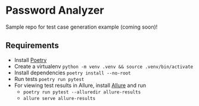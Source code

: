 # Password Analyzer

Sample repo for test case generation example (coming soon)!

## Requirements

- Install [Poetry](https://python-poetry.org/docs/#installation)
- Create a virtualenv `python -m venv .venv && source .venv/bin/activate`
- Install dependencies `poetry install --no-root`
- Run tests `poetry run pytest`
- For viewing test results in Allure, install [Allure](https://allurereport.org/docs/pytest/) and run
  - `poetry run pytest --alluredir allure-results`
  - `allure serve allure-results`
